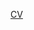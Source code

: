 [CV](https://sslichnyi.github.io/CV%20%E2%80%A2%20Sviatoslav%20Slichnyi%20%E2%80%A2%20Java%20Software%20Engineer.pdf)
